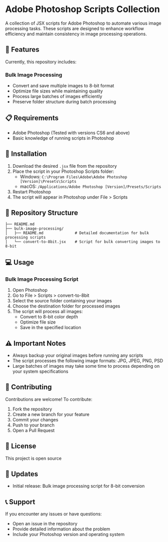 # Adobe Photoshop Scripts Collection

A collection of JSX scripts for Adobe Photoshop to automate various image processing tasks. These scripts are designed to enhance workflow efficiency and maintain consistency in image processing operations.

## 🎯 Features

Currently, this repository includes:

### Bulk Image Processing
- Convert and save multiple images to 8-bit format
- Optimize file sizes while maintaining quality
- Process large batches of images efficiently
- Preserve folder structure during batch processing

## 📋 Requirements

- Adobe Photoshop (Tested with versions CS6 and above)
- Basic knowledge of running scripts in Photoshop

## 🚀 Installation

1. Download the desired `.jsx` file from the repository
2. Place the script in your Photoshop Scripts folder:
   - Windows: `C:\Program Files\Adobe\Adobe Photoshop [Version]\Presets\Scripts`
   - macOS: `/Applications/Adobe Photoshop [Version]/Presets/Scripts`
3. Restart Photoshop
4. The script will appear in Photoshop under File > Scripts

## 📁 Repository Structure

```
├── README.md
├── bulk-image-processing/
│   ├── README.md              # Detailed documentation for bulk processing scripts
│   └── convert-to-8bit.jsx    # Script for bulk converting images to 8-bit
```

## 💻 Usage

### Bulk Image Processing Script

1. Open Photoshop
2. Go to File > Scripts > convert-to-8bit
3. Select the source folder containing your images
4. Choose the destination folder for processed images
5. The script will process all images:
   - Convert to 8-bit color depth
   - Optimize file size
   - Save in the specified location

## ⚠️ Important Notes

- Always backup your original images before running any scripts
- The script processes the following image formats: JPG, JPEG, PNG, PSD
- Large batches of images may take some time to process depending on your system specifications

## 🤝 Contributing

Contributions are welcome! To contribute:

1. Fork the repository
2. Create a new branch for your feature
3. Commit your changes
4. Push to your branch
5. Open a Pull Request

## 📝 License

This project is open source

## 🔄 Updates

- Initial release: Bulk image processing script for 8-bit conversion

## 📞 Support

If you encounter any issues or have questions:
- Open an issue in the repository
- Provide detailed information about the problem
- Include your Photoshop version and operating system
